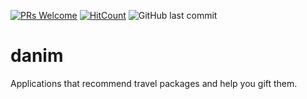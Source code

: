 [![PRs Welcome](https://img.shields.io/badge/PRs-welcome-brightgreen.svg?style=flat-square)](http://makeapullrequest.com)
[![HitCount](http://hits.dwyl.io/easy-prize/danim.svg)](http://hits.dwyl.io/easy-prize/danim)
![GitHub last commit](https://img.shields.io/github/last-commit/easy-prize/danim.svg)

# danim
Applications that recommend travel packages and help you gift them.
